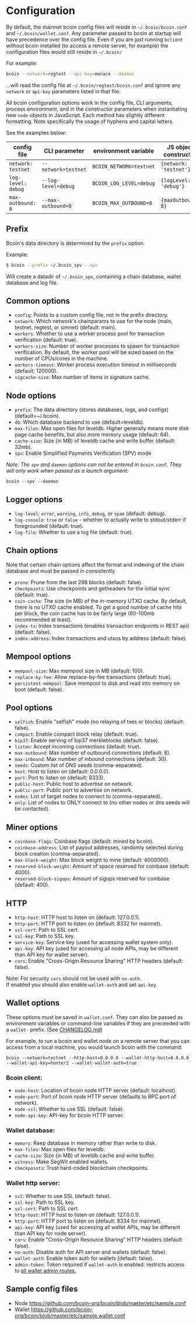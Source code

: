 # Configuration

By default, the mainnet bcoin config files will reside in `~/.bcoin/bcoin.conf`
and `~/.bcoin/wallet.conf`. Any parameter passed to bcoin at startup will have
precedence over the config file. Even if you are just running `bclient` without
bcoin installed (to access a remote server, for example) the configuration
files would still reside in `~/.bcoin/`

For example:

``` bash
bcoin --network=regtest --api-key=menace --daemon
```

...will read the config file at `~/.bcoin/regtest/bcoin.conf` and ignore any
`network` or `api-key` parameters listed in that file.

All bcoin configuration options work in the config file, CLI arguments,
process environment, and in the constructor parameters when instantiating
new `node` objects in JavaScript. Each method has slightly different
formatting. Note specifically the usage of hyphens and capital letters.

See the examples below:

| config file | CLI parameter | environment variable | JS object constructor |
|---|---|---|---|
| `network: testnet` | `--network=testnet` | `BCOIN_NETWORK=testnet` | `{network: 'testnet'}` |
| `log-level: debug` | `--log-level=debug` | `BCOIN_LOG_LEVEL=debug` | `{logLevel: 'debug'}` |
| `max-outbound: 8` | `--max-outbound=8` | `BCOIN_MAX_OUTBOUND=8` | `{maxOutbound: 8}`|

## Prefix

Bcoin's data directory is determined by the `prefix` option.

Example:

``` bash
$ bcoin --prefix ~/.bcoin_spv --spv
```

Will create a datadir of `~/.bcoin_spv`, containing a chain database, wallet
database and log file.

## Common options

- `config`: Points to a custom config file, not in the prefix directory.
- `network`: Which network's chainparams to use for the node (main, testnet,
  regtest, or simnet) (default: main).
- `workers`: Whether to use a worker process pool for transaction
  verification (default: true).
- `workers-size`: Number of worker processes to spawn for transaction
  verification. By default, the worker pool will be sized based on the number
  of CPUs/cores in the machine.
- `workers-timeout`: Worker process execution timeout in
  milliseconds (default: 120000).
- `sigcache-size`: Max number of items in signature cache.

## Node options

- `prefix`: The data directory (stores databases, logs, and configs)
  (default=~/.bcoin).
- `db`: Which database backend to use (default=leveldb).
- `max-files`: Max open files for leveldb. Higher generally means more disk
  page cache benefits, but also more memory usage (default: 64).
- `cache-size`: Size (in MB) of leveldb cache and write buffer
  (default: 32mb).
- `spv`: Enable Simplified Payments Verification (SPV) mode

*Note: The `spv` and `daemon` options can not be entered in `bcoin.conf`.
They will only work when passed as a launch argument:*
```
bcoin --spv --daemon
```

## Logger options

- `log-level`: `error`, `warning`, `info`, `debug`, or `spam` (default: debug).
- `log-console`: `true` or `false` - whether to actually write to stdout/stderr
  if foregrounded (default: true).
- `log-file`: Whether to use a log file (default: true).

## Chain options

Note that certain chain options affect the format and indexing of the chain
database and must be passed in consistently.

- `prune`: Prune from the last 288 blocks (default: false).
- `checkpoints`: Use checkpoints and getheaders for the initial
  sync (default: true).
- `coin-cache`: The size (in MB) of the in-memory UTXO cache. By default,
  there is no UTXO cache enabled. To get a good number of cache hits per
  block, the coin cache has to be fairly large (60-100mb recommended at least).
- `index-tx`: Index transactions (enables transaction endpoints in REST api)
  (default: false).
- `index-address`: Index transactions and utxos by address (default: false).

## Mempool options

- `mempool-size`: Max mempool size in MB (default: 100).
- `replace-by-fee`: Allow replace-by-fee transactions (default: true).
- `persistent-mempool`: Save mempool to disk and read into memory on boot
  (default: false).

## Pool options

- `selfish`: Enable "selfish" mode (no relaying of txes or blocks)
  (default: false).
- `compact`: Enable compact block relay (default: true).
- `bip37`: Enable serving of bip37 merkleblocks (default: false).
- `listen`: Accept incoming connections (default: true).
- `max-outbound`: Max number of outbound connections (default: 8).
- `max-inbound`: Max number of inbound connections (default: 30).
- `seeds`: Custom list of DNS seeds (comma-separated).
- `host`: Host to listen on (default: 0.0.0.0).
- `port`: Port to listen on (default: 8333).
- `public-host`: Public host to advertise on network.
- `public-port`: Public port to advertise on network.
- `nodes`: List of target nodes to connect to (comma-separated).
- `only`: List of nodes to ONLY connect to (no other nodes or dns seeds will
  be contacted).

## Miner options

- `coinbase-flags`: Coinbase flags (default: mined by bcoin).
- `coinbase-address`: List of payout addresses, randomly selected during block
  creation (comma-separated).
- `max-block-weight`: Max block weight to mine (default: 4000000).
- `reserved-block-weight`: Amount of space reserved for coinbase
  (default: 4000).
- `reserved-block-sigops`: Amount of sigops reserved for coinbase
  (default: 400).

## HTTP

- `http-host`: HTTP host to listen on (default: 127.0.0.1).
- `http-port`: HTTP port to listen on (default: 8332 for mainnet).
- `ssl-cert`: Path to SSL cert.
- `ssl-key`: Path to SSL key.
- `service-key`: Service key (used for accessing wallet system only).
- `api-key`: API key (used for accessing all node APIs, may be different than
  API key for wallet server).
- `cors`: Enable "Cross-Origin Resource Sharing" HTTP headers (default: false).

Note: For security `cors` should not be used with `no-auth`. \
If enabled you should also enable `wallet-auth` and set `api-key`.

## Wallet options

These options must be saved in `wallet.conf`. They can also be passed as
environment variables or command-line variables if they are preceeded with
a `wallet-` prefix. (See [CHANGELOG.md](https://github.com/bcoin-org/bcoin/blob/master/CHANGELOG.md#configuration-changes))

For example, to run a bcoin and wallet node on a remote server that you can
access from a local machine, you would launch bcoin with the command:

`bcoin --network=testnet --http-host=0.0.0.0 --wallet-http-host=0.0.0.0
--wallet-api-key=hunter2 --wallet-wallet-auth=true`

### Bcoin client:

- `node-host`: Location of bcoin node HTTP server (default: localhost).
- `node-port`: Port of bcoin node HTTP server (defaults to RPC port
  of network).
- `node-ssl`: Whether to use SSL (default: false).
- `node-api-key`: API-key for bcoin HTTP server.

### Wallet database:

- `memory`: Keep database in memory rather than write to disk.
- `max-files`: Max open files for leveldb.
- `cache-size`: Size (in MB) of leveldb cache and write buffer.
- `witness`: Make SegWit enabled wallets.
- `checkpoints`: Trust hard-coded blockchain checkpoints.

### Wallet http server:

- `ssl`: Whether to use SSL (default: false).
- `ssl-key`: Path to SSL key.
- `ssl-cert`: Path to SSL cert.
- `http-host`: HTTP host to listen on (default: 127.0.0.1).
- `http-port`: HTTP port to listen on (default: 8334 for mainnet).
- `api-key`: API key (used for accessing all wallet APIs, may be different
  than API key for node server).
- `cors`: Enable "Cross-Origin Resource Sharing" HTTP headers (default: false).
- `no-auth`: Disable auth for API server and wallets (default: false).
- `wallet-auth`: Enable token auth for wallets (default: false).
- `admin-token`: Token required if `wallet-auth` is enabled: restricts access
  to [all wallet admin routes.](https://bcoin.io/api-docs/#wallet-admin-commands)

## Sample config files

- Node https://github.com/bcoin-org/bcoin/blob/master/etc/sample.conf
- Wallet https://github.com/bcoin-org/bcoin/blob/master/etc/sample.wallet.conf

